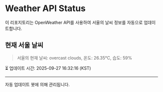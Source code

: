
# Weather API Status

이 리포지토리는 OpenWeather API를 사용하여 서울의 날씨 정보를 자동으로 업데이트합니다.

## 현재 서울 날씨
> 서울의 현재 날씨: overcast clouds, 온도: 26.35°C, 습도: 59%

⏳ 업데이트 시간: 2025-09-27 16:32:16 (KST)

---
자동 업데이트 봇에 의해 관리됩니다.

